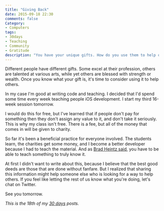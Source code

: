 ```yaml
---
title: "Giving Back"
date: 2015-09-18 22:30
comments: false
Category:
- Computers
tags:
- 30days
- Teaching
- Community
- Gratitude
description: "You have your unique gifts. How do you use them to help others?"
---
```


Different people have different gifts. Some excel at their profession, others are talented at various arts, while yet others are blessed with strength or wealth. Once you know what your gift is, it's time to consider using it to help others.

<!-- more -->

In my case I'm good at writing code and teaching. I decided that I'd spend some time every week teaching people iOS development. I start my third 16-week session tomorrow. 

I would do this for free, but I've learned that if people don't pay for something then they don't assign any value to it, and don't take it seriously. This is why my class isn't free. There is a fee, but all of the money that comes in will be given to charity. 

So far it's been a beneficial practice for everyone involved. The students learn, the charities get some money, and I become a better developer because I had to teach the material. And as [Brad Heintz said][1], you have to be able to teach something to truly know it.

At first I didn't want to write about this, because I believe that the best good deeds are those that are done without fanfare. But I realized that sharing this information might help someone else who is looking for a way to help others. If you feel like letting the rest of us know what you're doing, let's chat on Twitter.

See you tomorrow.

_This is the 18th of my [30 days][] posts._

[30 days]: /2015/08/31/30-days/
[1]: http://www.bradheintz.com/no1thing/2015/09/10/september-writing-challenge-post-10-if-you-cant-teach-it-you-dont-know-it/
